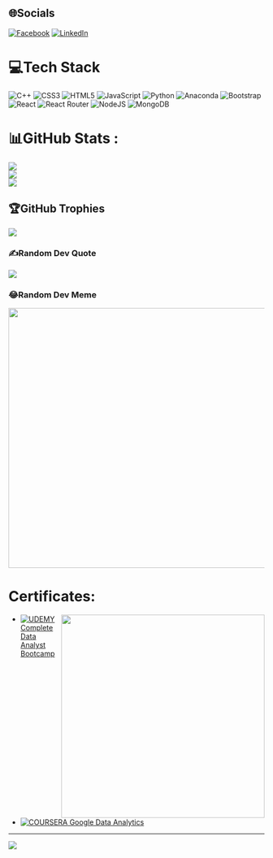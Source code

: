 
## 🌐Socials
[![Facebook](https://img.shields.io/badge/Facebook-%231877F2.svg?logo=Facebook&logoColor=white)](https://www.facebook.com/profile.php?id=100006753404815) 
[![LinkedIn](https://img.shields.io/badge/LinkedIn-%230077B5.svg?logo=linkedin&logoColor=white)](https://www.linkedin.com/in/duphatloc/) 

# 💻Tech Stack
![C++](https://img.shields.io/badge/c++-%2300599C.svg?style=for-the-badge&logo=c%2B%2B&logoColor=white) ![CSS3](https://img.shields.io/badge/css3-%231572B6.svg?style=for-the-badge&logo=css3&logoColor=white) ![HTML5](https://img.shields.io/badge/html5-%23E34F26.svg?style=for-the-badge&logo=html5&logoColor=white) ![JavaScript](https://img.shields.io/badge/javascript-%23323330.svg?style=for-the-badge&logo=javascript&logoColor=%23F7DF1E) ![Python](https://img.shields.io/badge/python-3670A0?style=for-the-badge&logo=python&logoColor=ffdd54) ![Anaconda](https://img.shields.io/badge/Anaconda-%2344A833.svg?style=for-the-badge&logo=anaconda&logoColor=white) ![Bootstrap](https://img.shields.io/badge/bootstrap-%23563D7C.svg?style=for-the-badge&logo=bootstrap&logoColor=white) ![React](https://img.shields.io/badge/react-%2320232a.svg?style=for-the-badge&logo=react&logoColor=%2361DAFB) ![React Router](https://img.shields.io/badge/React_Router-CA4245?style=for-the-badge&logo=react-router&logoColor=white) ![NodeJS](https://img.shields.io/badge/node.js-6DA55F?style=for-the-badge&logo=node.js&logoColor=white) ![MongoDB](https://img.shields.io/badge/MongoDB-%234ea94b.svg?style=for-the-badge&logo=mongodb&logoColor=white)
# 📊GitHub Stats :
![](https://github-readme-stats.vercel.app/api?username=phatloclht&theme=radical&hide_border=false&include_all_commits=false&count_private=false)<br/>
![](https://github-readme-streak-stats.herokuapp.com/?user=phatloclht&theme=radical&hide_border=false)<br/>
![](https://github-readme-stats.vercel.app/api/top-langs/?username=phatloclht&theme=radical&hide_border=false&include_all_commits=false&count_private=false&layout=compact)

## 🏆GitHub Trophies
![](https://github-trophies.vercel.app/?username=phatloclht&theme=radical&no-frame=false&no-bg=false&margin-w=4)

### ✍️Random Dev Quote
![](https://quotes-github-readme.vercel.app/api?type=horizontal&theme=radical)

### 😂Random Dev Meme
<img src="https://random-memer.herokuapp.com/" width="512px"/>

# Certificates:

<img align="right" width="400" src="https://github.githubassets.com/images/modules/profile/profile-joined-github.svg">

- [![UDEMY](https://img.shields.io/badge/-UDEMY-yellow) Complete Data Analyst Bootcamp ](https://www.udemy.com/certificate/UC-4531de8c-4faf-4a9c-8017-924df21a709c/)
- [![COURSERA](https://img.shields.io/badge/-COURSERA-blue) Google Data Analytics](https://www.coursera.org/account/accomplishments/specialization/certificate/PXV5PSYWG2ZB)
---
[![](https://visitcount.itsvg.in/api?id=phatloclht&icon=0&color=0)](https://visitcount.itsvg.in)
